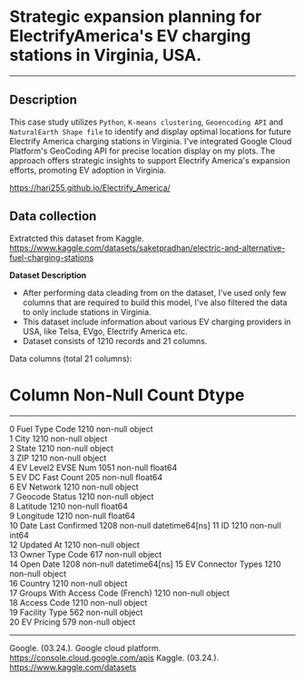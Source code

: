 
# Strategic expansion planning for ElectrifyAmerica's EV charging stations in Virginia, USA.
---

## Description

This case study utilizes `Python`, `K-means clustering`, `Geoencoding API` and `NaturalEarth Shape file` to identify and display optimal locations for future Electrify America charging stations in Virginia.  I've integrated Google Cloud Platform's GeoCoding API for precise location display on my plots. The approach offers strategic insights to support Electrify America's expansion efforts, promoting EV adoption in Virginia.

https://hari255.github.io/Electrify_America/

## Data collection 

Extratcted this dataset from Kaggle.
https://www.kaggle.com/datasets/saketpradhan/electric-and-alternative-fuel-charging-stations

**Dataset Description**

 + After performing data cleading from on the dataset, I've used only few columns that are required to build this model, I've also filtered the data to only include stations in Virginia.
 + This  dataset include information about various EV charging providers in USA, like Telsa, EVgo, Electrify America etc.
 + Dataset consists of 1210 records and 21 columns.

Data columns (total 21 columns):
 #   Column                            Non-Null Count  Dtype         
---  ------                            --------------  -----         
 0   Fuel Type Code                    1210 non-null   object        
 1   City                              1210 non-null   object        
 2   State                             1210 non-null   object        
 3   ZIP                               1210 non-null   object        
 4   EV Level2 EVSE Num                1051 non-null   float64       
 5   EV DC Fast Count                  205 non-null    float64       
 6   EV Network                        1210 non-null   object        
 7   Geocode Status                    1210 non-null   object        
 8   Latitude                          1210 non-null   float64       
 9   Longitude                         1210 non-null   float64       
 10  Date Last Confirmed               1208 non-null   datetime64[ns]
 11  ID                                1210 non-null   int64         
 12  Updated At                        1210 non-null   object        
 13  Owner Type Code                   617 non-null    object        
 14  Open Date                         1208 non-null   datetime64[ns]
 15  EV Connector Types                1210 non-null   object        
 16  Country                           1210 non-null   object        
 17  Groups With Access Code (French)  1210 non-null   object        
 18  Access Code                       1210 non-null   object        
 19  Facility Type                     562 non-null    object        
 20  EV Pricing                        579 non-null    object 
   






---
Google. (03.24.). Google cloud platform. https://console.cloud.google.com/apis
Kaggle. (03.24.). https://www.kaggle.com/datasets
